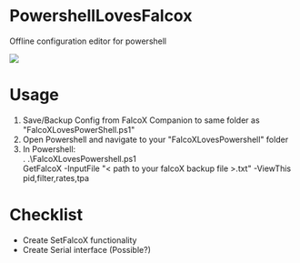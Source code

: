 # PowershellLovesFalcox
Offline configuration editor for powershell

<img src='https://github.com/tedelm/PowershellFalcox/blob/master/Get.PNG'>


# Usage
1. Save/Backup Config from FalcoX Companion to same folder as "FalcoXLovesPowerShell.ps1"
2. Open Powershell and navigate to your "FalcoXLovesPowershell" folder
3. In Powershell:</br>
. .\FalcoXLovesPowershell.ps1</br>
GetFalcoX -InputFile "< path to your falcoX backup file >.txt" -ViewThis pid,filter,rates,tpa</br>


# Checklist
* Create SetFalcoX functionality
* Create Serial interface (Possible?)
